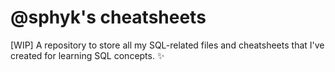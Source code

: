 # @sphyk's cheatsheets
[WIP] A repository to store all my SQL-related files and cheatsheets that I've created for learning SQL concepts. :sparkles:
